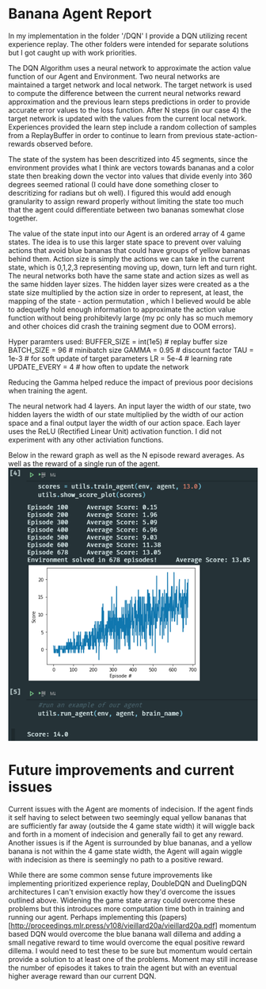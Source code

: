# Banana Agent Report 

In my implementation in the folder '/DQN' I provide a DQN utilizing recent experience replay. 
The other folders were intended for separate solutions but I got caught up with work priorities.

The DQN Algorithm uses a neural network to approximate the action value function of our Agent and Environment. Two neural networks are maintained a target network and local network. The target network is used to compute the difference between the current neural networks reward approximation and the previous learn steps predictions in order to provide accurate error values to the loss function.  After N steps (in our case 4) the target network is updated with the values from the current local network. Experiences provided the learn step include a random collection of samples from a ReplayBuffer in order to continue to learn from previous state-action-rewards observed before. 

The state of the system has been descritized into 45 segments, since the environment provides what I think are vectors towards bananas and a color state then breaking down the vector into values that divide evenly into 360 degrees seemed rational (I could have done something closer to descritizing for radians but oh well). I figured this would add enough granularity to assign reward properly without limiting the state too much that the agent could differentiate between two bananas somewhat close together.

The value of the state input into our Agent is an ordered array of 4 game states. The idea is to use this larger state space to prevent over valuing actions that avoid blue bananas that could have groups of yellow bananas behind them. Action size is simply the actions we can take in the current state, which is 0,1,2,3 representing moving up, down, turn left and turn right. The neural networks both have the same state and action sizes as well as the same hidden layer sizes. The hidden layer sizes were created as a the state size multiplied by the action size in order to represent, at least, the mapping of the state - action permutation , which I believed would be able to adequetly hold enough information to approximate the action value function without being prohibitevly large (my pc only has so much memory and other choices did crash the training segment due to OOM errors). 

Hyper paramters used:
BUFFER_SIZE = int(1e5)  # replay buffer size
BATCH_SIZE = 96         # minibatch size
GAMMA = 0.95            # discount factor
TAU = 1e-3              # for soft update of target parameters
LR = 5e-4               # learning rate 
UPDATE_EVERY = 4        # how often to update the network

Reducing the Gamma helped reduce the impact of previous poor decisions when training the agent.

The neural network had 4 layers. An input layer the width of our state, two hidden layers the width of our state multiplied by the width of our action space and a final output layer the width of our action space. Each layer uses the ReLU (Rectified Linear Unit) activation function. I did not experiment with any other activiation functions.



Below in the reward graph as well as the N episode reward averages. As well as the reward of a single run of the agent.
![](environment-reward-graph.png)

# Future improvements and current issues

Current issues with the Agent are moments of indecision. If the agent finds it self having to select between two seemingly equal yellow bananas that are sufficiently far away (outside the 4 game state width) it will wiggle back and forth in a moment of indecision and generally fail to get any reward. Another issues is if the Agent is surrounded by blue bananas, and a yellow banana is not within the 4 game state width, the Agent will again wiggle with indecision as there is seemingly no path to a positive reward.

While there are some common sense future improvements like implementing prioritized experience replay, DoubleDQN and DuelingDQN architectures I can't envision exactly how they'd overcome the issues outlined above. Widening the game state array could overcome these problems but this introduces more computation time both in training and running our agent. Perhaps implementing this (papers)[http://proceedings.mlr.press/v108/vieillard20a/vieillard20a.pdf] momentum based DQN would overcome the blue banana wall dillema and adding a small negative reward to time would overcome the equal positive reward dillema. I would need to test these to be sure but momentum would certain provide a solution to at least one of the problems. Moment may still increase the number of episodes it takes to train the agent but with an eventual higher average reward than our current DQN.